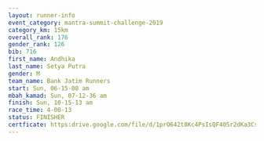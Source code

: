 ```yaml
---
layout: runner-info 
event_category: mantra-summit-challenge-2019 
category_km: 15km 
overall_rank: 176
gender_rank: 126
bib: 716
first_name: Andhika
last_name: Setya Putra
gender: M
team_name: Bank Jatim Runners
start: Sun, 06-15-00 am
mbah_kamad: Sun, 07-12-36 am
finish: Sun, 10-15-13 am
race_time: 4-00-13
status: FINISHER
certficate: https:drive.google.com/file/d/1prO642t8Kc4PsIsQF40Sr2dKa3Cs1RDU/view?usp=sharing
---
```

